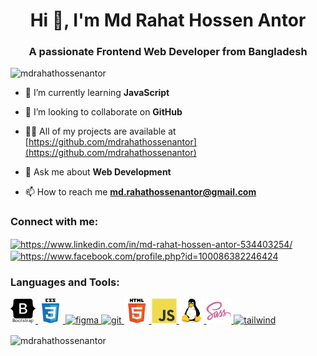 <!-- 
- 👋 Hi, I’m @mdrahathossenantor
- 👀 I’m interested in web design & development
- 🌱 I’m currently learning JavaScript
- 💞️ I’m looking to collaborate on ...
- 📫 How to reach me ...
-->

<!---
mdrahathossenantor/mdrahathossenantor is a ✨ special ✨ repository because its `README.md` (this file) appears on your GitHub profile.
You can click the Preview link to take a look at your changes.
--->
<!--
## Hi there 👋, I'm Md Rahat Hossen Antor!
### Frontend Web Developer
I started learning "Web Development" in 2021

Skills: HTML / CSS / JavaScript

- 🔭 I’m currently working on this page. 
- 🌱 I’m currently learning JavaScript 
- 👯 I’m looking to collaborate on GitHub 
- 💬 Ask me about Web Development 


[<img src='https://cdn.jsdelivr.net/npm/simple-icons@3.0.1/icons/github.svg' alt='github' height='40'>](https://github.com/https://github.com/mdrahathossenantor)  [<img src='https://cdn.jsdelivr.net/npm/simple-icons@3.0.1/icons/linkedin.svg' alt='linkedin' height='40'>](https://www.linkedin.com/in/https://www.linkedin.com/in/md-rahat-hossen-antor-534403254//)  [<img src='https://cdn.jsdelivr.net/npm/simple-icons@3.0.1/icons/facebook.svg' alt='facebook' height='40'>](https://www.facebook.com/https://www.facebook.com/profile.php?id=100086382246424)  [<img src='https://cdn.jsdelivr.net/npm/simple-icons@3.0.1/icons/gmail.svg' alt='gmail' height='40'>](md.rahathossenantor@gmail.com)
-->



<h1 align="center">Hi 👋, I'm Md Rahat Hossen Antor</h1>
<h3 align="center">A passionate Frontend Web Developer from Bangladesh</h3>

<p align="left"> <img src="https://komarev.com/ghpvc/?username=mdrahathossenantor&label=Profile%20views&color=0e75b6&style=flat" alt="mdrahathossenantor" /> </p>

- 🌱 I’m currently learning **JavaScript**

- 👯 I’m looking to collaborate on **GitHub**

- 👨‍💻 All of my projects are available at [https://github.com/mdrahathossenantor](https://github.com/mdrahathossenantor)

- 💬 Ask me about **Web Development**

- 📫 How to reach me **md.rahathossenantor@gmail.com**

<h3 align="left">Connect with me:</h3>
<p align="left">
<a href="https://linkedin.com/in/https://www.linkedin.com/in/md-rahat-hossen-antor-534403254/" target="blank"><img align="center" src="https://raw.githubusercontent.com/rahuldkjain/github-profile-readme-generator/master/src/images/icons/Social/linked-in-alt.svg" alt="https://www.linkedin.com/in/md-rahat-hossen-antor-534403254/" height="30" width="40" /></a>
<a href="https://fb.com/https://www.facebook.com/profile.php?id=100086382246424" target="blank"><img align="center" src="https://raw.githubusercontent.com/rahuldkjain/github-profile-readme-generator/master/src/images/icons/Social/facebook.svg" alt="https://www.facebook.com/profile.php?id=100086382246424" height="30" width="40" /></a>
</p>

<h3 align="left">Languages and Tools:</h3>
<p align="left"> <a href="https://getbootstrap.com" target="_blank" rel="noreferrer"> <img src="https://raw.githubusercontent.com/devicons/devicon/master/icons/bootstrap/bootstrap-plain-wordmark.svg" alt="bootstrap" width="40" height="40"/> </a> <a href="https://www.w3schools.com/css/" target="_blank" rel="noreferrer"> <img src="https://raw.githubusercontent.com/devicons/devicon/master/icons/css3/css3-original-wordmark.svg" alt="css3" width="40" height="40"/> </a> <a href="https://www.figma.com/" target="_blank" rel="noreferrer"> <img src="https://www.vectorlogo.zone/logos/figma/figma-icon.svg" alt="figma" width="40" height="40"/> </a> <a href="https://git-scm.com/" target="_blank" rel="noreferrer"> <img src="https://www.vectorlogo.zone/logos/git-scm/git-scm-icon.svg" alt="git" width="40" height="40"/> </a> <a href="https://www.w3.org/html/" target="_blank" rel="noreferrer"> <img src="https://raw.githubusercontent.com/devicons/devicon/master/icons/html5/html5-original-wordmark.svg" alt="html5" width="40" height="40"/> </a> <a href="https://developer.mozilla.org/en-US/docs/Web/JavaScript" target="_blank" rel="noreferrer"> <img src="https://raw.githubusercontent.com/devicons/devicon/master/icons/javascript/javascript-original.svg" alt="javascript" width="40" height="40"/> </a> <a href="https://www.linux.org/" target="_blank" rel="noreferrer"> <img src="https://raw.githubusercontent.com/devicons/devicon/master/icons/linux/linux-original.svg" alt="linux" width="40" height="40"/> </a> <a href="https://sass-lang.com" target="_blank" rel="noreferrer"> <img src="https://raw.githubusercontent.com/devicons/devicon/master/icons/sass/sass-original.svg" alt="sass" width="40" height="40"/> </a> <a href="https://tailwindcss.com/" target="_blank" rel="noreferrer"> <img src="https://www.vectorlogo.zone/logos/tailwindcss/tailwindcss-icon.svg" alt="tailwind" width="40" height="40"/> </a> </p>

<p><img align="center" src="https://github-readme-stats.vercel.app/api/top-langs?username=mdrahathossenantor&show_icons=true&locale=en&layout=compact" alt="mdrahathossenantor" /></p>
